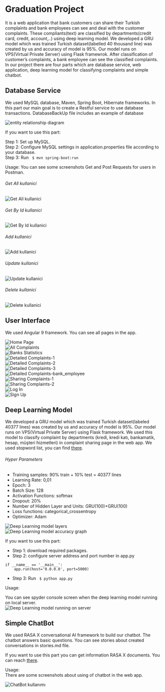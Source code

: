 # Graduation Project

It is a web application that bank customers can share their Turkish complaints and bank employees can see and deal with the customer complaints. These compliants(text) are classified by departments(credit card, credit, account,..) using deep learning model. We developed a GRU model which was trained Turkish dataset(labelled 40 thousand line) was created by us and accuracy of model is 95%. Our model runs on VPS(Virtual Private Server) using Flask framewrok. After classification of customer’s complaints, a bank employee can see the classified complaints. In our project there are four parts which are database service, web application, deep learning model for classifying complaints and simple chatbot.

## Database Service

We used MySQL database, Maven, Spring Boot, Hibernate frameworks. In this part our main goal is to create a Restful service to use database transactions. DatabaseBackUp file includes an example of database

 ![entity relationship diagram](https://github.com/nursultanbolel/Graduation-Project/blob/master/ScreenShots/ERD.png)

If you want to use this part: 

 Step 1: Set up MySQL. <br>
 Step 2: Configure MySQL settings in application.properties file according to your database. <br>
 Step 3: Run ``` $ mvn spring-boot:run``` <br>

Usage: 
You can see some screenshots Get and Post Requests for users in Postman.

###### Get All kullanici <br>
 ![Get All kullanici](https://github.com/nursultanbolel/Graduation-Project/blob/master/ScreenShots/getAllKullanicilar.png)
 
###### Get By Id kullanici <br>
 ![Get By Id kullanici](https://github.com/nursultanbolel/Graduation-Project/blob/master/ScreenShots/getByIdKullanicilar.png)
 
###### Add kullanici <br>
 ![Add kullanici](https://github.com/nursultanbolel/Graduation-Project/blob/master/ScreenShots/addKullanicilar.png)
 
###### Update kullanici <br>
 ![Update kullanici](https://github.com/nursultanbolel/Graduation-Project/blob/master/ScreenShots/updateKullanicilar.png)
 
 ###### Delete kullanici <br>
 ![Delete kullanici](https://github.com/nursultanbolel/Graduation-Project/blob/master/ScreenShots/deleteKullanicilar.png)
 
## User Interface

We used Angular 9 framework. You can see all pages in the app.

![Home Page ](https://github.com/nursultanbolel/Graduation-Project/blob/master/ScreenShots/homePage.png) <br>
![All Complaints ](https://github.com/nursultanbolel/Graduation-Project/blob/master/ScreenShots/allComplaintsPage.png) <br>
![Banks Statistics ](https://github.com/nursultanbolel/Graduation-Project/blob/master/ScreenShots/bankStatistics.png) <br>
![Detailed Complaints-1](https://github.com/nursultanbolel/Graduation-Project/blob/master/ScreenShots/detailedComplaint_1.png) <br>
![Detailed Complaints-2](https://github.com/nursultanbolel/Graduation-Project/blob/master/ScreenShots/detailedComplaint_2.png) <br>
![Detailed Complaints-3](https://github.com/nursultanbolel/Graduation-Project/blob/master/ScreenShots/detailedComplaint_3.png) <br>
![Detailed Complaints-bank_employee](https://github.com/nursultanbolel/Graduation-Project/blob/master/ScreenShots/detailedComplaint_bank_employee.png) <br>
![Sharing Complaints-1](https://github.com/nursultanbolel/Graduation-Project/blob/master/ScreenShots/enterComplaintPage.png) <br>
![Sharing Complaints-2](https://github.com/nursultanbolel/Graduation-Project/blob/master/ScreenShots/enterComplaintPage_2.png) <br>
![Log In](https://github.com/nursultanbolel/Graduation-Project/blob/master/ScreenShots/logInPage.png) <br>
![Sign Up](https://github.com/nursultanbolel/Graduation-Project/blob/master/ScreenShots/signUp.png) <br>

## Deep Learning Model

We developed a GRU model which was trained Turkish dataset(labeled 40377 lines) was created by us and accuracy of model is 95%. Our model runs on VPS(Virtual Private Server) using Flask framework. We used this model to classify complaint by departments (kredi, kredi katı, bankamatik, hesap, müşteri hizmetleri) in complaint sharing page in the web app. We used stopword list, you can find [there](https://github.com/ahmetax/trstop).

###### Hyper Parameters

- Training samples: 90% train + 10% test = 40377 lines
- Learning Rate: 0,01
- Epoch: 3
- Batch Size: 128
- Activation Functions: softmax
- Dropout: 20%
- Number of Hidden Layer and Units: GRU(100)+GRU(100)
- Loss functions: categorical_crossentropy
- Optimizer: Adam

![Deep Learning model layers](https://github.com/nursultanbolel/Graduation-Project/blob/master/ScreenShots/modelLayers.png) <br>
![Deep Learning model accuracy graph](https://github.com/nursultanbolel/Graduation-Project/blob/master/ScreenShots/GRU_graph.png) <br>

If you want to use this part:
- Step 1: download required packages.
- Step 2: configure server address and port number in app.py
```
if __name__ == '__main__':
    app.run(host='0.0.0.0', port=5000)
```
- Step 3: Run ``` $ python app.py```

Usage:

You can see spyder console screen when the deep learning model running on local server. <br>
![Deep Learning model running on server](https://github.com/nursultanbolel/Graduation-Project/blob/master/ScreenShots/modelService.png) <br>

## Simple ChatBot

We used RASA X conversational AI framework to build our chatbot. The chatbot answers basic questions. You can see stories about created conversations in stories.md file.

If you want to use this part you can get information RASA X documents. You can reach [there](https://rasa.com/docs/rasa-x/).

Usage: <br>
There are some screenshots about using of chatbot in the web app.

![ChatBot kullanımı](https://github.com/nursultanbolel/Graduation-Project/blob/master/Gifs/graduationProjectRasaX.gif) <br>
